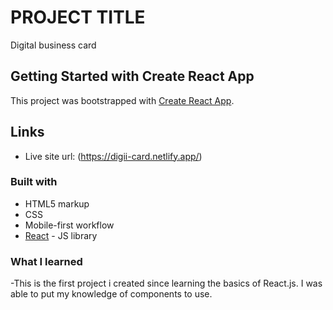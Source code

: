 # PROJECT TITLE
Digital business card

## Getting Started with Create React App

This project was bootstrapped with [Create React App](https://github.com/facebook/create-react-app).

## Links
- Live site url: (https://digii-card.netlify.app/)

### Built with
- HTML5 markup
- CSS
- Mobile-first workflow
- [React](https://reactjs.org/) - JS library

### What I learned
-This is the first project i created since learning the basics of React.js. I was able to put my knowledge of components to use.